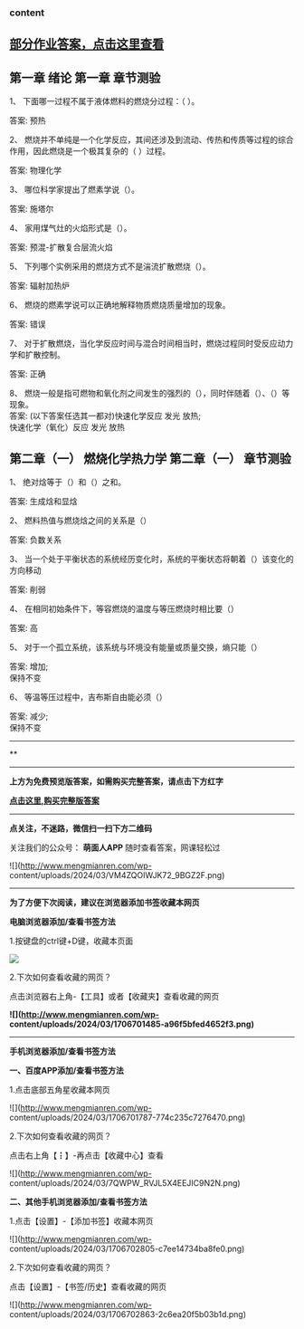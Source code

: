 ### content

## [部分作业答案，点击这里查看](http://mooc.mengmianren.com/mooc/332106.html)

## 第一章 绪论 第一章 章节测验

1、 下面哪一过程不属于液体燃料的燃烧分过程：（ ）。

答案: 预热

2、 燃烧并不单纯是一个化学反应，其间还涉及到流动、传热和传质等过程的综合作用，因此燃烧是一个极其复杂的（ ）过程。

答案: 物理化学

3、 哪位科学家提出了燃素学说（）。

答案: 施塔尔

4、 家用煤气灶的火焰形式是（）。

答案: 预混-扩散复合层流火焰

5、 下列哪个实例采用的燃烧方式不是湍流扩散燃烧（）。

答案: 辐射加热炉

6、 燃烧的燃素学说可以正确地解释物质燃烧质量增加的现象。

答案: 错误

7、 对于扩散燃烧，当化学反应时间与混合时间相当时，燃烧过程同时受反应动力学和扩散控制。

答案: 正确

8、 燃烧一般是指可燃物和氧化剂之间发生的强烈的（），同时伴随着（）、（）等现象。  
答案: (以下答案任选其一都对)快速化学反应 发光 放热;  
快速化学（氧化）反应 发光 放热

##

##

## 第二章（一） 燃烧化学热力学 第二章（一） 章节测验

1、 绝对焓等于（）和（）之和。

答案: 生成焓和显焓

2、 燃料热值与燃烧焓之间的关系是（）

答案: 负数关系

3、 当一个处于平衡状态的系统经历变化时，系统的平衡状态将朝着（）该变化的方向移动

答案: 削弱

4、 在相同初始条件下，等容燃烧的温度与等压燃烧时相比要（）

答案: 高

5、 对于一个孤立系统，该系统与环境没有能量或质量交换，熵只能（）

答案: 增加;  
保持不变

6、 等温等压过程中，吉布斯自由能必须（）

答案: 减少;  
保持不变

* * *

**

* * *

**上方为免费预览版答案，如需购买完整答案，请点击下方红字**

[**点击这里,购买完整版答案**](http://mooc.mengmianren.com/mooc/100160.html)

* * *

**点关注，不迷路，微信扫一扫下方二维码**

关注我们的公众号： **萌面人APP** 随时查看答案，网课轻松过

![](http://www.mengmianren.com/wp-
content/uploads/2024/03/VM4ZQOIWJK72_9BGZ2F.png)

* * *

**为了方便下次阅读，建议在浏览器添加书签收藏本网页**

**电脑浏览器添加/查看书签方法**

1.按键盘的ctrl键+D键，收藏本页面

![](http://www.mengmianren.com/wp-content/uploads/2024/03/AF9T_JKKHAJN.png)

2.下次如何查看收藏的网页？

点击浏览器右上角-【工具】或者【收藏夹】查看收藏的网页

**![](http://www.mengmianren.com/wp-
content/uploads/2024/03/1706701485-a96f5bfed4652f3.png)**

* * *

**手机浏览器添加/查看书签方法**

**一、百度APP添加/查看书签方法**

1.点击底部五角星收藏本网页

![](http://www.mengmianren.com/wp-
content/uploads/2024/03/1706701787-774c235c7276470.png)

2.下次如何查看收藏的网页？

点击右上角【┇】-再点击【收藏中心】查看

![](http://www.mengmianren.com/wp-
content/uploads/2024/03/7QWPW_RVJL5X4EEJIC9N2N.png)

**二、其他手机浏览器添加/查看书签方法**

1.点击【设置】-【添加书签】收藏本网页

![](http://www.mengmianren.com/wp-
content/uploads/2024/03/1706702805-c7ee14734ba8fe0.png)

2.下次如何查看收藏的网页？

点击【设置】-【书签/历史】查看收藏的网页

![](http://www.mengmianren.com/wp-
content/uploads/2024/03/1706702863-2c6ea20f5b03b1d.png)

